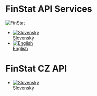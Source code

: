 # FinStat API Services

![FinStat](https://finstat.github.io/api-documentation/img/logo.png)

* [![Slovenský](https://finstat.github.io/api-documentation/img/flag-sk.png)<br />Slovenský](/sk-api/sk/)
* [![English](https://finstat.github.io/api-documentation/img/flag-gb.png)<br />English](/sk-api/en/)

# FinStat CZ API
* [![Slovenský](https://finstat.github.io/api-documentation/img/flag-sk.png)<br />Slovenský](/cz-api/sk/)
